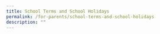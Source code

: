 ```yaml
---
title: School Terms and School Holidays
permalink: /for-parents/school-terms-and-school-holidays
description: ""
---
```

